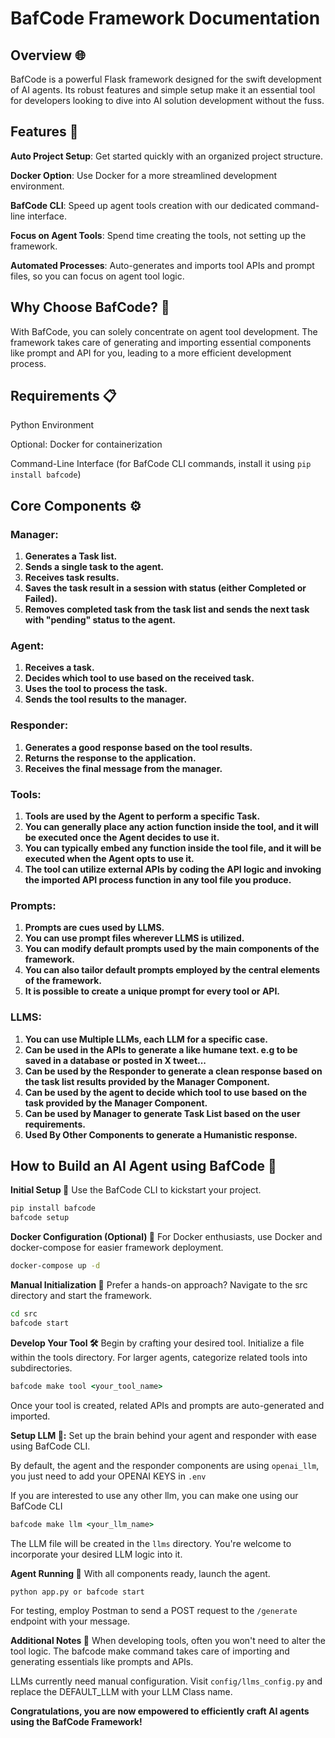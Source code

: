 # BafCode Framework Documentation
## Overview 🌐
BafCode is a powerful Flask framework designed for the swift development of AI agents. Its robust features and simple setup make it an essential tool for developers looking to dive into AI solution development without the fuss.

## Features 🌟
 **Auto Project Setup**: Get started quickly with an organized project structure.

 **Docker Option**: Use Docker for a more streamlined development environment.

 **BafCode CLI**: Speed up agent tools creation with our dedicated command-line interface.

 **Focus on Agent Tools**: Spend time creating the tools, not setting up the framework.

 **Automated Processes**: Auto-generates and imports tool APIs and prompt files, so you can focus on agent tool logic.

## Why Choose BafCode? 🤖
With BafCode, you can solely concentrate on agent tool development. The framework takes care of generating and importing essential components like prompt and API for you, leading to a more efficient development process.

## Requirements 📋
Python Environment

Optional: Docker for containerization

Command-Line Interface (for BafCode CLI commands, install it using `pip install bafcode`)

## Core Components ⚙️
### Manager:

1. **Generates a Task list.**
2. **Sends a single task to the agent.**
3. **Receives task results.**
4. **Saves the task result in a session with status (either Completed or Failed).**
5. **Removes completed task from the task list and sends the next task with "pending" status to the agent.**


### Agent:
1. **Receives a task.**
2. **Decides which tool to use based on the received task.**
3. **Uses the tool to process the task.**
4. **Sends the tool results to the manager.**


### Responder:

1. **Generates a good response based on the tool results.**
2. **Returns the response to the application.**
3. **Receives the final message from the manager.**


### Tools:

1. **Tools are used by the Agent to perform a specific Task.**
2. **You can generally place any action function inside the tool, and it will be executed once the Agent decides to use it.**
3. **You can typically embed any function inside the tool file, and it will be executed when the Agent opts to use it.**
4. **The tool can utilize external APIs by coding the API logic and invoking the imported API process function in any tool file you produce.**



### Prompts:

1. **Prompts are cues used by LLMS.**
2. **You can use prompt files wherever LLMS is utilized.**
3. **You can modify default prompts used by the main components of the framework.**
4. **You can also tailor default prompts employed by the central elements of the framework.**
5. **It is possible to create a unique prompt for every tool or API.**

### LLMS:

1. **You can use Multiple LLMs, each LLM for a specific case.**
2. **Can be used in the APIs to generate a like humane text. e.g to be saved in a database or posted in X tweet...**
3. **Can be used by the Responder to generate a clean response based on the task list results provided by the Manager Component.**
4. **Can be used by the agent to decide which tool to use based on the task provided by the Manager Component.**
5. **Can be used by Manager to generate Task List based on the user requirements.**
6. **Used By Other Components to generate a Humanistic response.**


## How to Build an AI Agent using BafCode 🔧

**Initial Setup 🚀**
Use the BafCode CLI to kickstart your project.

```cmd
pip install bafcode
bafcode setup
```

**Docker Configuration (Optional) 🐳**
For Docker enthusiasts, use Docker and docker-compose for easier framework deployment.

```cmd
docker-compose up -d
``` 
**Manual Initialization 📂**
Prefer a hands-on approach? Navigate to the src directory and start the framework.

```cmd
cd src
bafcode start
```
**Develop Your Tool 🛠**
Begin by crafting your desired tool. Initialize a file within the tools directory. For larger agents, categorize related tools into subdirectories.

```cmd
bafcode make tool <your_tool_name>
```
Once your tool is created, related APIs and prompts are auto-generated and imported.

**Setup LLM 🧠:** Set up the brain behind your agent and responder with ease using BafCode CLI.

By default, the agent and the responder components are using `openai_llm`, you just need to add your OPENAI KEYS in `.env`

If you are interested to use any other llm, you can make one using our BafCode CLI

```cmd
bafcode make llm <your_llm_name>
```
The LLM file will be created in the `llms` directory. You're welcome to incorporate your desired LLM logic into it.

**Agent Running 🚀**
With all components ready, launch the agent.

```cmd
python app.py or bafcode start
```
For testing, employ Postman to send a POST request to the `/generate` endpoint with your message.

**Additional Notes 📝**
When developing tools, often you won't need to alter the tool logic. The bafcode make command takes care of importing and generating essentials like prompts and APIs.

LLMs currently need manual configuration. Visit `config/llms_config.py` and replace the DEFAULT_LLM with your LLM Class name.


**Congratulations, you are now empowered to efficiently craft AI agents using the BafCode Framework!**
